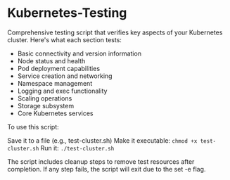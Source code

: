 # Kubernetes-Testing
Comprehensive testing script that verifies key aspects of your Kubernetes cluster. Here's what each section tests:

- Basic connectivity and version information
- Node status and health
- Pod deployment capabilities
- Service creation and networking
- Namespace management
- Logging and exec functionality
- Scaling operations
- Storage subsystem
- Core Kubernetes services

To use this script:

Save it to a file (e.g., test-cluster.sh)
Make it executable: `chmod +x test-cluster.sh`
Run it: `./test-cluster.sh`

The script includes cleanup steps to remove test resources after completion. If any step fails, the script will exit due to the set -e flag.
